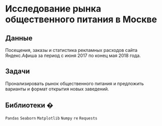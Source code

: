 # Исследование рынка общественного питания в Москве

## Данные

Посещения, заказы и статистика рекламных расходов сайта Яндекс.Афиша за период с июня 2017 по конец мая 2018 года.

## Задачи

Пронализировать рынок общественного питания и предложить варианты и формат открытия новых заведений.

## Библиотеки �

`Pandas` `Seaborn` `Matplotlib` `Numpy` `re` `Requests` 

